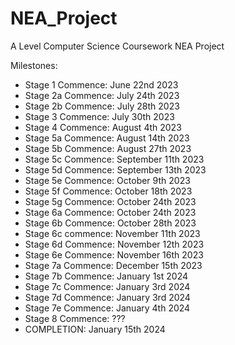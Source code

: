 # NEA_Project
A Level Computer Science Coursework NEA Project

Milestones:

- Stage 1 Commence: June 22nd 2023
- Stage 2a Commence: July 24th 2023
- Stage 2b Commence: July 28th 2023
- Stage 3 Commence: July 30th 2023
- Stage 4 Commence: August 4th 2023
- Stage 5a Commence: August 14th 2023
- Stage 5b Commence: August 27th 2023
- Stage 5c Commence: September 11th 2023
- Stage 5d Commence: September 13th 2023
- Stage 5e Commence: October 9th 2023
- Stage 5f Commence: October 18th 2023
- Stage 5g Commence: October 24th 2023
- Stage 6a Commence: October 24th 2023
- Stage 6b Commence: October 28th 2023
- Stage 6c commence: November 11th 2023
- Stage 6d Commence: November 12th 2023
- Stage 6e Commence: November 16th 2023
- Stage 7a Commence: December 15th 2023
- Stage 7b Commence: January 1st 2024
- Stage 7c Commence: January 3rd 2024
- Stage 7d Commence: January 3rd 2024
- Stage 7e Commence: January 4th 2024
- Stage 8 Commence: ???
- COMPLETION: January 15th 2024
